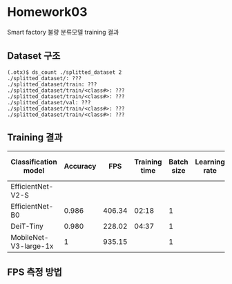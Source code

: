 # Homework03
Smart factory 불량 분류모델 training 결과

## Dataset 구조
```
(.otx)$ ds_count ./splitted_dataset 2
./splitted_dataset/: ???
./splitted_dataset/train: ???​
./splitted_dataset/train/<class#>: ???​
./splitted_dataset/train/<class#>: ???​
./splitted_dataset/val: ???
./splitted_dataset/train/<class#>: ???​
./splitted_dataset/train/<class#>: ???​
```

## Training 결과
|Classification model|Accuracy|FPS|Training time|Batch size|Learning rate|Other hyper-prams|
|----|----|----|----|----|----|----|
|EfficientNet-V2-S| |
|EfficientNet-B0|0.986|406.34|02:18|1||4.0M|
|DeiT-Tiny|0.980|228.02|04:37|1||5.5M|
|MobileNet-V3-large-1x|1|935.15||1||3.0M|


## FPS 측정 방법
